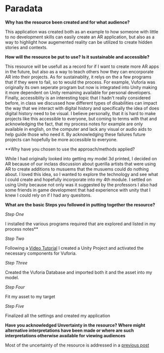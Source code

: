 # Paradata #

**Why has the resource been created and for what audience?**

This application was created both as an example to how someone with little to no development skills can easily create an AR application, but also as a way to highlight how augemented reality can be utilized to create hidden stories and contexts.

**How will the resource be put to use? Is it sustainable and accessible?**

This resource will be usefull as a record for if I want to create more AR apps in the future, but also as a way to teach others how they can encorporate AR into their projects. As for sustainablity, it relys on the a few programs that if they were to fail, so to would the process. For example, Vuforia was originally its own seperate program but now is integrated into Unity making it more dependent on Unity remaining available for personal developers. Finally, accessiblity is an interesting topic that I hadn't really considered before, in class we discussed how different types of disabilities can impact the way that we interact with digital history and specifically the idea of does digital history need to be visual. I believe personally, that it is hard to make projects like this accessible to everyone, but coming to terms with that and acknowledging the fact, that my process notes for example are only available in english, on the computer and lack any visual or audio aids to help guide those who need it. By acknowledging these failures future projects can hopefully be more accessible to everyone.

**Why have you chosen to use the approach/methods applied?

While I had originally looked into getting my model 3d printed, I decided on AR because of our inclass discussion about guerilla artists that were using AR to create additions to musuems that the musuems could do nothing about. I loved this idea, so I wanted to explore the technology and see what I could create and hopefully incorporate into my 4th module. I settled on using Unity because not only was it suggested by the professors I also had some friends in game development that had experience with unity that I knew I could rely on if I had any quesitons. 

**What are the basic Steps you followed in putting together the resource?**

*Step One*

I installed the various programs required that are explored and listed in my process notes**

*Step Two*

Following a [Video Tutorial](https://www.youtube.com/watch?v=MtiUx_szKbI) I created a Unity Project and activated the necessary components for Vuforia. 

*Step Three*

Created the Vuforia Database and imported both it and the asset into my model.

*Step Four*

Fit my asset to my target 

*Step Five*

Finalized all the settings and created my application

**Have you acknowledged Unvertainty in the resource? Where might alternative interpretations have been made or where are such interpretations otherwise available for viewing audiences**

Most of the uncertainty of the resource is addressed in a [previous post](https://github.com/Robert-Oles/Hist3812-Remix/blob/master/Paradata/Paradata.md)
